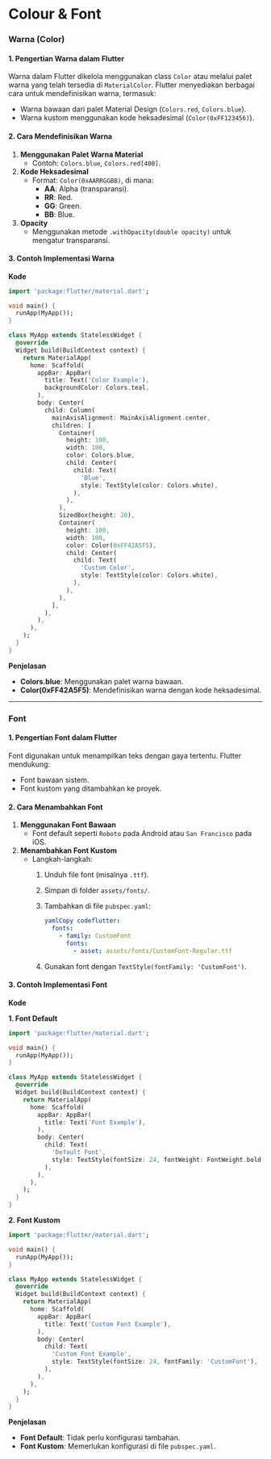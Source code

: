 # Colour & Font

### **Warna (Color)**

#### **1. Pengertian Warna dalam Flutter**

Warna dalam Flutter dikelola menggunakan class `Color` atau melalui palet warna yang telah tersedia di `MaterialColor`. Flutter menyediakan berbagai cara untuk mendefinisikan warna, termasuk:

* Warna bawaan dari palet Material Design (`Colors.red`, `Colors.blue`).
* Warna kustom menggunakan kode heksadesimal (`Color(0xFF123456)`).

#### **2. Cara Mendefinisikan Warna**

1. **Menggunakan Palet Warna Material**
   * Contoh: `Colors.blue`, `Colors.red[400]`.
2. **Kode Heksadesimal**
   * Format: `Color(0xAARRGGBB)`, di mana:
     * **AA**: Alpha (transparansi).
     * **RR**: Red.
     * **GG**: Green.
     * **BB**: Blue.
3. **Opacity**
   * Menggunakan metode `.withOpacity(double opacity)` untuk mengatur transparansi.

#### **3. Contoh Implementasi Warna**

**Kode**

```dart
import 'package:flutter/material.dart';

void main() {
  runApp(MyApp());
}

class MyApp extends StatelessWidget {
  @override
  Widget build(BuildContext context) {
    return MaterialApp(
      home: Scaffold(
        appBar: AppBar(
          title: Text('Color Example'),
          backgroundColor: Colors.teal,
        ),
        body: Center(
          child: Column(
            mainAxisAlignment: MainAxisAlignment.center,
            children: [
              Container(
                height: 100,
                width: 100,
                color: Colors.blue,
                child: Center(
                  child: Text(
                    'Blue',
                    style: TextStyle(color: Colors.white),
                  ),
                ),
              ),
              SizedBox(height: 20),
              Container(
                height: 100,
                width: 100,
                color: Color(0xFF42A5F5),
                child: Center(
                  child: Text(
                    'Custom Color',
                    style: TextStyle(color: Colors.white),
                  ),
                ),
              ),
            ],
          ),
        ),
      ),
    );
  }
}
```

**Penjelasan**

* **Colors.blue**: Menggunakan palet warna bawaan.
* **Color(0xFF42A5F5)**: Mendefinisikan warna dengan kode heksadesimal.

***

### **Font**

#### **1. Pengertian Font dalam Flutter**

Font digunakan untuk menampilkan teks dengan gaya tertentu. Flutter mendukung:

* Font bawaan sistem.
* Font kustom yang ditambahkan ke proyek.

#### **2. Cara Menambahkan Font**

1. **Menggunakan Font Bawaan**
   * Font default seperti `Roboto` pada Android atau `San Francisco` pada iOS.
2. **Menambahkan Font Kustom**
   * Langkah-langkah:
     1. Unduh file font (misalnya `.ttf`).
     2. Simpan di folder `assets/fonts/`.
     3.  Tambahkan di file `pubspec.yaml`:

         ```yaml
         yamlCopy codeflutter:
           fonts:
             - family: CustomFont
               fonts:
                 - asset: assets/fonts/CustomFont-Regular.ttf
         ```
     4. Gunakan font dengan `TextStyle(fontFamily: 'CustomFont')`.

#### **3. Contoh Implementasi Font**

**Kode**

**1. Font Default**

```dart
import 'package:flutter/material.dart';

void main() {
  runApp(MyApp());
}

class MyApp extends StatelessWidget {
  @override
  Widget build(BuildContext context) {
    return MaterialApp(
      home: Scaffold(
        appBar: AppBar(
          title: Text('Font Example'),
        ),
        body: Center(
          child: Text(
            'Default Font',
            style: TextStyle(fontSize: 24, fontWeight: FontWeight.bold),
          ),
        ),
      ),
    );
  }
}
```

**2. Font Kustom**

```dart
import 'package:flutter/material.dart';

void main() {
  runApp(MyApp());
}

class MyApp extends StatelessWidget {
  @override
  Widget build(BuildContext context) {
    return MaterialApp(
      home: Scaffold(
        appBar: AppBar(
          title: Text('Custom Font Example'),
        ),
        body: Center(
          child: Text(
            'Custom Font Example',
            style: TextStyle(fontSize: 24, fontFamily: 'CustomFont'),
          ),
        ),
      ),
    );
  }
}
```

**Penjelasan**

* **Font Default**: Tidak perlu konfigurasi tambahan.
* **Font Kustom**: Memerlukan konfigurasi di file `pubspec.yaml`.

